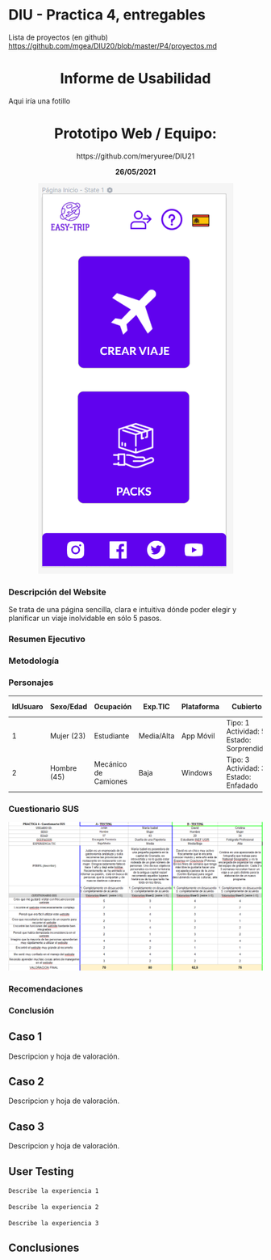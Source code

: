 # DIU - Practica 4, entregables

Lista de proyectos (en github) https://github.com/mgea/DIU20/blob/master/P4/proyectos.md

<h1 align="center">Informe de Usabilidad</h1>

<p> Aqui iría una fotillo </p>

<h1 align="center">Prototipo Web / Equipo: </h1>
<p align="center">https://github.com/meryuree/DIU21</p>


<p align="center"><strong>26/05/2021</strong></p>

<p  align="center"><img src="pagina-inicio.png"></img></p>

<h3>Descripción del Website</h3>
Se trata de una página sencilla, clara e intuitiva dónde poder elegir y planificar un viaje inolvidable en sólo 5 pasos.

<h3>Resumen Ejecutivo</h3>

<h3>Metodología</h3>

<h3>Personajes</h3>

|  IdUsuaro | Sexo/Edad | Ocupación | Exp.TIC | Plataforma | Cubierto | Test | SUS Score |
|---|---|---|---|---|---|---|---|
| 1 | Mujer (23) | Estudiante | Media/Alta | App Móvil | Tipo: 1 <br>Actividad: 5 <br>Estado: Sorprendida| 7 | 8 | 
| 2 | Hombre (45) | Mecánico de Camiones | Baja | Windows | Tipo: 3 <br>Actividad: 3 <br>Estado: Enfadado| 6 | 1 | 

<h3>Cuestionario SUS</h3>
<p  align="center"><img src="cuestionarioSUS.png"></img></p>


<h3>Recomendaciones</h3>

<h3>Conclusión</h3>


## Caso 1

Descripcion y hoja de valoración.    


## Caso 2

Descripcion y hoja de valoración.  


## Caso 3

Descripcion y hoja de valoración.   

## User Testing

	Describe la experiencia 1

	Describe la experiencia 2

	Describe la experiencia 3


## Conclusiones
